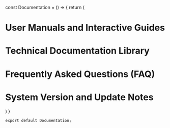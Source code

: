 const Documentation = () => {
        return (
            <div>
                <h1>User Manuals and Interactive Guides</h1>
                <h1>Technical Documentation Library</h1>
                <h1>Frequently Asked Questions (FAQ)</h1>
                <h1>System Version and Update Notes</h1>
            </div>
        )
    }
    
    export default Documentation;